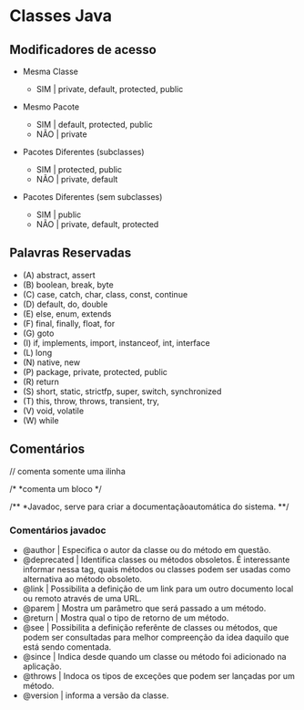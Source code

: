 # Classes Java

## Modificadores de acesso

- Mesma Classe
    - SIM | private, default, protected, public

- Mesmo Pacote
    - SIM | default, protected, public
    - NÃO | private

- Pacotes Diferentes (subclasses)
    - SIM | protected, public
    - NÃO | private, default

- Pacotes Diferentes (sem subclasses)
    - SIM | public
    - NÃO | private, default, protected

## Palavras Reservadas
- (A) abstract, assert
- (B) boolean, break, byte
- (C) case, catch, char, class, const, continue
- (D) default, do, double
- (E) else, enum, extends
- (F) final, finally, float, for
- (G) goto
- (I) if, implements, import, instanceof, int, interface
- (L) long
- (N) native, new
- (P) package, private, protected, public
- (R) return
- (S) short, static, strictfp, super, switch, synchronized
- (T) this, throw, throws, transient, try,
- (V) void, volatile
- (W) while

## Comentários
// comenta somente uma ilinha

/*
 *comenta um bloco
*/

/**
*Javadoc, serve para criar a documentaçãoautomática do sistema.
**/

### Comentários javadoc
- @author | Especifica o autor da classe ou do método em questão.
- @deprecated | Identifica classes ou métodos obsoletos. É interessante informar nessa tag, quais métodos ou classes podem ser usadas como alternativa ao método obsoleto.
- @link | Possibilita a definição de um link para um outro documento local ou remoto através de uma URL.
- @parem | Mostra um parâmetro que será passado a um método.
- @return | Mostra qual o tipo de retorno de um método.
- @see | Possibilita a definição referênte de classes ou métodos, que podem ser consultadas para melhor compreenção da idea daquilo que está sendo comentada.
- @since | Indica desde quando um classe ou método foi adicionado na aplicação.
- @throws | Indoca os tipos de exceções que podem ser lançadas por um método.
- @version | informa a versão da classe.
